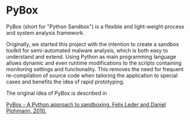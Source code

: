 # PyBox #

PyBox (short for "Python Sandbox") is a flexible and light-weight process and system analysis framework.

Originally, we started this project with the intention to create a sandbox toolkit for semi-automated malware analysis, which is both easy to understand and extend. Using Python as main programming language allows dynamic and even runtime modifications to the scripts containing monitoring settings and functionality. This removes the need for frequent re-compilation of source code when tailoring the application to special cases and benefits the idea of rapid prototyping.

The original idea of PyBox is described in

[PyBox - A Python approach to sandboxing. Felix Leder and Daniel Plohmann, 2010.](https://eldorado.tu-dortmund.de/bitstream/2003/27336/1/BookOfAbstracts_Spring5_2010.pdf)